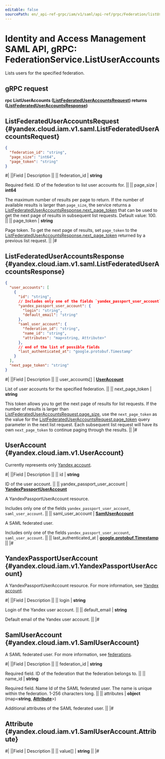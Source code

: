 ```yaml
---
editable: false
sourcePath: en/_api-ref-grpc/iam/v1/saml/api-ref/grpc/Federation/listUserAccounts.md
---
```


# Identity and Access Management SAML API, gRPC: FederationService.ListUserAccounts

Lists users for the specified federation.

## gRPC request

**rpc ListUserAccounts ([ListFederatedUserAccountsRequest](#yandex.cloud.iam.v1.saml.ListFederatedUserAccountsRequest)) returns ([ListFederatedUserAccountsResponse](#yandex.cloud.iam.v1.saml.ListFederatedUserAccountsResponse))**

## ListFederatedUserAccountsRequest {#yandex.cloud.iam.v1.saml.ListFederatedUserAccountsRequest}

```json
{
  "federation_id": "string",
  "page_size": "int64",
  "page_token": "string"
}
```

#|
||Field | Description ||
|| federation_id | **string**

Required field. ID of the federation to list user accounts for. ||
|| page_size | **int64**

The maximum number of results per page to return. If the number of available
results is larger than `page_size`, the service returns a [ListFederatedUserAccountsResponse.next_page_token](#yandex.cloud.iam.v1.saml.ListFederatedUserAccountsResponse)
that can be used to get the next page of results in subsequent list requests.
Default value: 100. ||
|| page_token | **string**

Page token. To get the next page of results, set `page_token`
to the [ListFederatedUserAccountsResponse.next_page_token](#yandex.cloud.iam.v1.saml.ListFederatedUserAccountsResponse)
returned by a previous list request. ||
|#

## ListFederatedUserAccountsResponse {#yandex.cloud.iam.v1.saml.ListFederatedUserAccountsResponse}

```json
{
  "user_accounts": [
    {
      "id": "string",
      // Includes only one of the fields `yandex_passport_user_account`, `saml_user_account`
      "yandex_passport_user_account": {
        "login": "string",
        "default_email": "string"
      },
      "saml_user_account": {
        "federation_id": "string",
        "name_id": "string",
        "attributes": "map<string, Attribute>"
      },
      // end of the list of possible fields
      "last_authenticated_at": "google.protobuf.Timestamp"
    }
  ],
  "next_page_token": "string"
}
```

#|
||Field | Description ||
|| user_accounts[] | **[UserAccount](#yandex.cloud.iam.v1.UserAccount)**

List of user accounts for the specified federation. ||
|| next_page_token | **string**

This token allows you to get the next page of results for list requests. If the number of results
is larger than [ListFederatedUserAccountsRequest.page_size](#yandex.cloud.iam.v1.saml.ListFederatedUserAccountsRequest), use the `next_page_token` as the value
for the [ListFederatedUserAccountsRequest.page_token](#yandex.cloud.iam.v1.saml.ListFederatedUserAccountsRequest) query parameter in the next list request.
Each subsequent list request will have its own `next_page_token` to continue paging through the results. ||
|#

## UserAccount {#yandex.cloud.iam.v1.UserAccount}

Currently represents only [Yandex account](/docs/iam/concepts/users/accounts#passport).

#|
||Field | Description ||
|| id | **string**

ID of the user account. ||
|| yandex_passport_user_account | **[YandexPassportUserAccount](#yandex.cloud.iam.v1.YandexPassportUserAccount)**

A YandexPassportUserAccount resource.

Includes only one of the fields `yandex_passport_user_account`, `saml_user_account`. ||
|| saml_user_account | **[SamlUserAccount](#yandex.cloud.iam.v1.SamlUserAccount)**

A SAML federated user.

Includes only one of the fields `yandex_passport_user_account`, `saml_user_account`. ||
|| last_authenticated_at | **[google.protobuf.Timestamp](https://developers.google.com/protocol-buffers/docs/reference/google.protobuf#timestamp)** ||
|#

## YandexPassportUserAccount {#yandex.cloud.iam.v1.YandexPassportUserAccount}

A YandexPassportUserAccount resource.
For more information, see [Yandex account](/docs/iam/concepts/users/accounts#passport).

#|
||Field | Description ||
|| login | **string**

Login of the Yandex user account. ||
|| default_email | **string**

Default email of the Yandex user account. ||
|#

## SamlUserAccount {#yandex.cloud.iam.v1.SamlUserAccount}

A SAML federated user.
For more information, see [federations](/docs/iam/concepts/federations).

#|
||Field | Description ||
|| federation_id | **string**

Required field. ID of the federation that the federation belongs to. ||
|| name_id | **string**

Required field. Name Id of the SAML federated user.
The name is unique within the federation. 1-256 characters long. ||
|| attributes | **object** (map<**string**, **[Attribute](#yandex.cloud.iam.v1.SamlUserAccount.Attribute)**>)

Additional attributes of the SAML federated user. ||
|#

## Attribute {#yandex.cloud.iam.v1.SamlUserAccount.Attribute}

#|
||Field | Description ||
|| value[] | **string** ||
|#